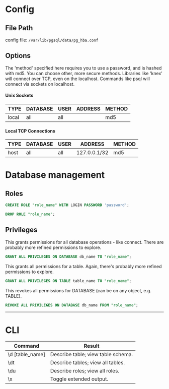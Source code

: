 # Config
## File Path
config file: `/var/lib/pgsql/data/pg_hba.conf`
## Options

The 'method' specified here requires you to use a password, and is hashed with md5. You can choose other, more secure methods.
Libraries like 'knex' will connect over TCP, even on the localhost. Commands like psql will connect via sockets on localhost.
#### Unix Sockets
TYPE | DATABASE | USER | ADDRESS | METHOD
--- | --- | --- | --- | ---
local | all | all | | md5

#### Local TCP Connections
TYPE | DATABASE | USER | ADDRESS | METHOD
--- | --- | --- | --- | ---
host | all | all | 127.0.0.1/32 | md5

# Database management
## Roles
```sql
CREATE ROLE "role_name" WITH LOGIN PASSWORD 'password';
```
```sql
DROP ROLE "role_name";
```
## Privileges
This grants permissions for all database operations - like connect. There are probably more refined permissions to explore.
```sql
GRANT ALL PRIVILEGES ON DATABASE db_name TO "role_name";
```
This grants all permissions for a table. Again, there's probably more refined permissions to explore.
```sql
GRANT ALL PRIVILEGES ON TABLE table_name TO "role_name";
```
This revokes all permissions for DATABASE (can be on any object, e.g. TABLE).
```sql
REVOKE ALL PRIVILEGES ON DATABASE db_name FROM "role_name";
```
---

# CLI
Command | Result
--- | ---
\d [table_name] | Describe table; view table schema.
\dt | Describe tables; view all tables.
\du | Describe roles; view all roles.
\x | Toggle extended output.

